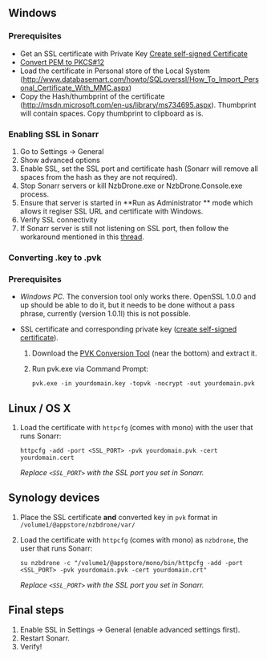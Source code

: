 ## Windows

### Prerequisites
- Get an SSL certificate with Private Key [Create self-signed Certificate](http://www.selfsignedcertificate.com/)
- [Convert PEM to PKCS#12](https://www.sslshopper.com/ssl-converter.html)
- Load the certificate in Personal store of the Local System (http://www.databasemart.com/howto/SQLoverssl/How_To_Import_Personal_Certificate_With_MMC.aspx)
- Copy the Hash/thumbprint of the certificate (http://msdn.microsoft.com/en-us/library/ms734695.aspx). Thumbprint will contain spaces. Copy thumbprint to clipboard as is. 

### Enabling SSL in Sonarr
1. Go to Settings -> General
2. Show advanced options
3. Enable SSL, set the SSL port and certificate hash (Sonarr will remove all spaces from the hash as they are not required).
4. Stop Sonarr servers or kill NzbDrone.exe or NzbDrone.Console.exe process. 
5. Ensure that server is started in **Run as Administrator ** mode which allows it regiser SSL URL and certificate with Windows.
6. Verify SSL connectivity
7. If Sonarr server is still not listening on SSL port, then follow the workaround mentioned in this [thread](http://stackoverflow.com/questions/14953132/iis-7-error-a-specified-logon-session-does-not-exist-it-may-already-have-been).

### Converting .key to .pvk

### Prerequisites
- *Windows PC*. The conversion tool only works there. OpenSSL 1.0.0 and up should be able to do it, but it needs to be done without a pass phrase, currently (version 1.0.1l) this is not possible.
- SSL certificate and corresponding private key ([create self-signed certificate](http://www.selfsignedcertificate.com/)).

  1. Download the [PVK Conversion Tool](http://www.drh-consultancy.demon.co.uk/pvk.html) (near the bottom) and extract it.

  3. Run pvk.exe via Command Prompt:

     `pvk.exe -in yourdomain.key -topvk -nocrypt -out yourdomain.pvk`

## Linux / OS X

  1. Load the certificate with `httpcfg` (comes with mono) with the user that runs Sonarr: 

     `httpcfg -add -port <SSL_PORT> -pvk yourdomain.pvk -cert yourdomain.cert`

     *Replace `<SSL_PORT>` with the SSL port you set in Sonarr.*

## Synology devices

  1. Place the SSL certificate **and** converted key in `pvk` format in `/volume1/@appstore/nzbdrone/var/`
  2. Load the certificate with `httpcfg` (comes with mono) as `nzbdrone`, the user that runs Sonarr: 

     `su nzbdrone -c "/volume1/@appstore/mono/bin/httpcfg -add -port <SSL_PORT> -pvk yourdomain.pvk -cert yourdomain.crt"`

     *Replace `<SSL_PORT>` with the SSL port you set in Sonarr.*

## Final steps

1. Enable SSL in Settings -> General (enable advanced settings first).
2. Restart Sonarr.
3. Verify!